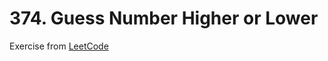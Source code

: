 # 374. Guess Number Higher or Lower
Exercise from [LeetCode](https://leetcode.com/problems/guess-number-higher-or-lower/description/)